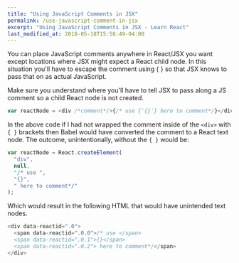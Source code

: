 ```yaml
---
title: "Using JavaScript Comments in JSX"
permalink: /use-javascript-comment-in-jsx
excerpt: "Using JavaScript Comments in JSX - Learn React"
last_modified_at: 2018-05-18T15:58:49-04:00
---
```


You can place JavaScript comments anywhere in React/JSX you want except locations where JSX might expect a React child node. In this situation you'll have to escape the comment using { } so that JSX knows to pass that on as actual JavaScript.

Make sure you understand where you'll have to tell JSX to pass along a JS comment so a child React node is not created.

```javascript
var reactNode = <div /*comment*/>{/* use {'{}'} here to comment*/}</div>;
```

In the above code if I had not wrapped the comment inside of the `<div>` with `{ }` brackets then Babel would have converted the comment to a React text node. The outcome, unintentionally, without the `{ }` would be:

```javascript
var reactNode = React.createElement(
  "div",
  null,
  "/* use ",
  "{}",
  " here to comment*/"
);
```

Which would result in the following HTML that would have unintended text nodes.

```javascript
<div data-reactid=".0">
  <span data-reactid=".0.0">/* use </span>
  <span data-reactid=".0.1">{}</span>
  <span data-reactid=".0.2"> here to comment*/</span>
</div>
```